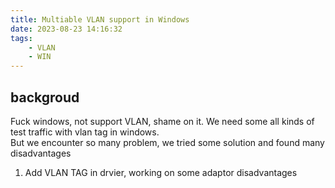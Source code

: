 ```yaml
---
title: Multiable VLAN support in Windows
date: 2023-08-23 14:16:32
tags:
    - VLAN
    - WIN
---
```


## backgroud
Fuck windows, not support VLAN, shame on it.
We need some all kinds of test traffic with vlan tag in windows.   
But we encounter so many problem, we tried some solution and found many disadvantages


1. Add VLAN TAG in drvier, working on some adaptor
    disadvantages